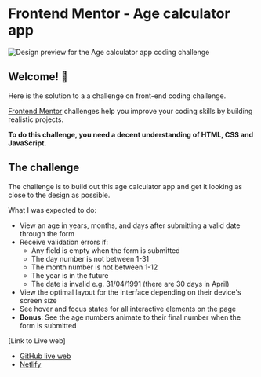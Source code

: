 # Frontend Mentor - Age calculator app

![Design preview for the Age calculator app coding challenge](./design/desktop-preview.jpg)

## Welcome! 👋

Here is the solution to a a challenge on front-end coding challenge.

[Frontend Mentor](https://www.frontendmentor.io) challenges help you improve your coding skills by building realistic projects.

**To do this challenge, you need a decent understanding of HTML, CSS and JavaScript.**

## The challenge

The challenge is to build out this age calculator app and get it looking as close to the design as possible.


What I was expected to do: 

- View an age in years, months, and days after submitting a valid date through the form
- Receive validation errors if:
  - Any field is empty when the form is submitted
  - The day number is not between 1-31
  - The month number is not between 1-12
  - The year is in the future
  - The date is invalid e.g. 31/04/1991 (there are 30 days in April)
- View the optimal layout for the interface depending on their device's screen size
- See hover and focus states for all interactive elements on the page
- **Bonus**: See the age numbers animate to their final number when the form is submitted

[Link to Live web]
- [GitHub live web](https://pages.github.com/)
- [Netlify](https://www.netlify.com/)
